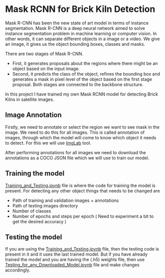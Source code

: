 # Mask RCNN for Brick Kiln Detection

Mask R-CNN has been the new state of art model in terms of instance segmentation. Mask R-CNN is a deep neural network aimed to solve instance segmentation problem in machine learning or computer vision. In other words, it can separate different objects in a image or a video. We give an image, it gives us the object bounding boxes, classes and masks.

There are two stages of Mask R-CNN.
  * First, it generates proposals about the regions where there might be an object based on the input image.
  * Second, it predicts the class of the object, refines the bounding box and generates a mask in pixel level of the object based on the first stage proposal. Both stages are connected to the backbone structure.
  
In this project I have trained my own Mask RCNN model for detecting Brick Kilns in satellite images.

## Image Annotation

Firstly, we need to annotate or select the region we want to see mask in the image. We need to do this for all images. This is called annotation of images, through which the model will come to know which object it needs to detect. For this we will use <a href="https://imglab.in/">ImgLab</a> tool. 

After performing annotations for all images we need to download the annotations as a COCO JSON file which we will use to train our model.

## Training the model

<a href="https://github.com/shankhanil007/Mask-RCNN-for-Brick-Kiln/blob/main/Training_and_Testing.ipynb">Training_and_Testing.ipynb</a> file is where the code for training the model is present. For detecting any other object things that needs to be changed are
 * Path of training and validation images + annotations
 * Path of testing images directory
 * Number of classes
 * Number of epochs and steps per epoch ( Need to experiment a bit to get the desired accuracy )
 
## Testing the model

If you are using the <a href="https://github.com/shankhanil007/Mask-RCNN-for-Brick-Kiln/blob/main/Training_and_Testing.ipynb">Training_and_Testing.ipynb</a> file, then the testing code is present in it and it uses the last trained model. But if you have already trained the model and you are having the (.h5) weights file, then use <a href="https://github.com/shankhanil007/Mask-RCNN-for-Brick-Kiln/blob/main/Testing_for_any_Downloaded_Model.ipynb">Testing_for_any_Downloaded_Model.ipynb</a> file and make changes accordingly.
